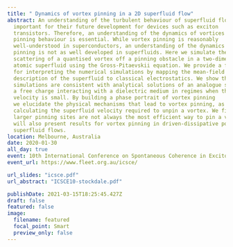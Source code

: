 ```yaml
---
title: " Dynamics of vortex pinning in a 2D superfluid flow"
abstract: An understanding of the turbulent behaviour of superfluid flow is
  important for their future development for devices such as exciton
  transistors. Therefore, an understanding of the dynamics of vortices and their
  pinning behaviour is essential. While vortex pinning is reasonably
  well-understood in superconductors, an understanding of the dynamics of vortex
  pinning is not as well developed in superfluids. Here we simulate the
  scattering of a quantised vortex off a pinning obstacle in a two-dimensional
  atomic superfluid using the Gross-Pitaevskii equation. We provide a framework
  for interpreting the numerical simulations by mapping the mean-field
  description of the superfluid to classical electrostatics. We show that our
  simulations are consistent with analytical solutions of an analogue system of
  a free charge interacting with a dielectric medium in regimes when the flow
  velocity is small. By building a phase portrait of vortex pinning
  we elucidate the physical mechanisms that lead to vortex pinning, as well as
  calculating the superfluid velocity required to unpin a vortex. We find that
  larger pinning sites are not always the most efficient way to pin a vortex. We
  will also present results for vortex pinning in driven-dissipative polariton
  superfluid flows.
location: Melbourne, Australia
date: 2020-01-30
all_day: true
event: 10th International Conference on Spontaneous Coherence in Excitonic Systems
event_url: https://www.fleet.org.au/icsce/

url_slides: "icsce.pdf"
url_abstract: "ICSCE10-stockdale.pdf"

publishDate: 2021-03-15T18:25:45.427Z
draft: false
featured: false
image:
  filename: featured
  focal_point: Smart
  preview_only: false
---
```

